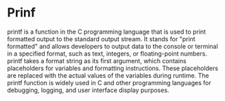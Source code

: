 # Prinf
printf is a function in the C programming language that is used to print formatted output to the standard output stream. It stands for "print formatted" and allows developers to output data to the console or terminal in a specified format, such as text, integers, or floating-point numbers. printf takes a format string as its first argument, which contains placeholders for variables and formatting instructions. These placeholders are replaced with the actual values of the variables during runtime. The printf function is widely used in C and other programming languages for debugging, logging, and user interface display purposes.
